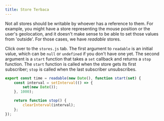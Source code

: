 ```yaml
---
title: Store Terbaca
---
```


Not all stores should be writable by whoever has a reference to them. For example, you might have a store representing the mouse position or the user's geolocation, and it doesn't make sense to be able to set those values from 'outside'. For those cases, we have *readable* stores.

Click over to the `stores.js` tab. The first argument to `readable` is an initial value, which can be `null` or `undefined` if you don't have one yet. The second argument is a `start` function that takes a `set` callback and returns a `stop` function. The `start` function is called when the store gets its first subscriber; `stop` is called when the last subscriber unsubscribes.

```js
export const time = readable(new Date(), function start(set) {
	const interval = setInterval(() => {
		set(new Date());
	}, 1000);

	return function stop() {
		clearInterval(interval);
	};
});
```
